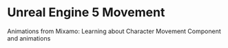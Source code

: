 # Unreal Engine 5 Movement

Animations from Mixamo: Learning about Character Movement Component and animations
